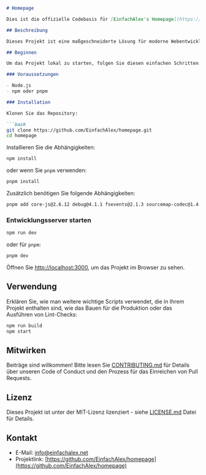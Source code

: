 

```markdown
# Homepage

Dies ist die offizielle Codebasis für [EinfachAlex's Homepage](https://einfachalex.net), eine ultimative Frontend-Vorlage, die mit NextJs, TailwindCSS und Typescript erstellt wurde.

## Beschreibung

Dieses Projekt ist eine maßgeschneiderte Lösung für moderne Webentwicklungsbedürfnisse, die Leistung, Anpassbarkeit und beste Praktiken kombiniert, um Entwicklern und Designern zu helfen, ihre Projekte effizient zu starten und zu verwalten. Dieses prohekt beinhaltet eine CHatfunktion sowie Textgenerierungsmodule, Image Generierung via Huggingface. </

## Beginnen

Um das Projekt lokal zu starten, folgen Sie diesen einfachen Schritten:

### Voraussetzungen

- Node.js
- npm oder pnpm

### Installation

Klonen Sie das Repository:

```bash
git clone https://github.com/EinfachAlex/homepage.git
cd homepage
```

Installieren Sie die Abhängigkeiten:

```bash
npm install
```

oder wenn Sie `pnpm` verwenden:

```bash
pnpm install
```

Zusätzlich benötigen Sie folgende Abhängigkeiten:

```bash
pnpm add core-js@2.6.12 debug@4.1.1 fsevents@2.1.3 sourcemap-codec@1.4.8 uuid@3.3.2
```

### Entwicklungsserver starten

```bash
npm run dev
```

oder für `pnpm`:

```bash
pnpm dev
```

Öffnen Sie [http://localhost:3000](http://localhost:3000), um das Projekt im Browser zu sehen.

## Verwendung

Erklären Sie, wie man weitere wichtige Scripts verwendet, die in Ihrem Projekt enthalten sind, wie das Bauen für die Produktion oder das Ausführen von Lint-Checks:

```bash
npm run build
npm start
```

## Mitwirken

Beiträge sind willkommen! Bitte lesen Sie [CONTRIBUTING.md](CONTRIBUTING.md) für Details über unseren Code of Conduct und den Prozess für das Einreichen von Pull Requests.

## Lizenz

Dieses Projekt ist unter der MIT-Lizenz lizenziert - siehe [LICENSE.md](LICENSE.md) Datei für Details.

## Kontakt

- E-Mail: info@einfachalex.net
- Projektlink: [https://github.com/EinfachAlex/homepage](https://github.com/EinfachAlex/homepage)
```

